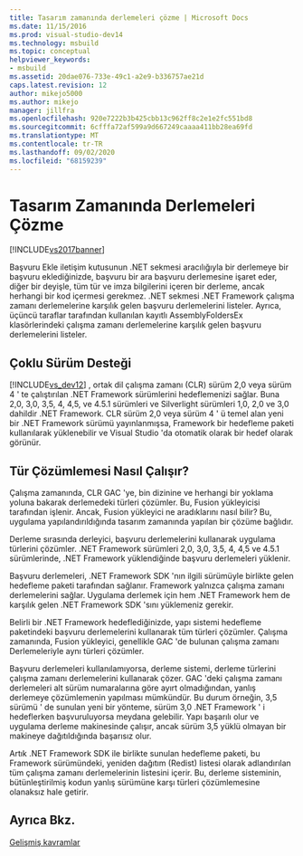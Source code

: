 ```yaml
---
title: Tasarım zamanında derlemeleri çözme | Microsoft Docs
ms.date: 11/15/2016
ms.prod: visual-studio-dev14
ms.technology: msbuild
ms.topic: conceptual
helpviewer_keywords:
- msbuild
ms.assetid: 20dae076-733e-49c1-a2e9-b336757ae21d
caps.latest.revision: 12
author: mikejo5000
ms.author: mikejo
manager: jillfra
ms.openlocfilehash: 920e7222b3b425cbb13c962ff8c2e1e2fc551bd8
ms.sourcegitcommit: 6cfffa72af599a9d667249caaaa411bb28ea69fd
ms.translationtype: MT
ms.contentlocale: tr-TR
ms.lasthandoff: 09/02/2020
ms.locfileid: "68159239"
---
```

# <a name="resolving-assemblies-at-design-time"></a>Tasarım Zamanında Derlemeleri Çözme
[!INCLUDE[vs2017banner](../includes/vs2017banner.md)]

Başvuru Ekle iletişim kutusunun .NET sekmesi aracılığıyla bir derlemeye bir başvuru eklediğinizde, başvuru bir ara başvuru derlemesine işaret eder, diğer bir deyişle, tüm tür ve imza bilgilerini içeren bir derleme, ancak herhangi bir kod içermesi gerekmez. .NET sekmesi .NET Framework çalışma zamanı derlemelerine karşılık gelen başvuru derlemelerini listeler. Ayrıca, üçüncü taraflar tarafından kullanılan kayıtlı AssemblyFoldersEx klasörlerindeki çalışma zamanı derlemelerine karşılık gelen başvuru derlemelerini listeler.  
  
## <a name="multi-targeting"></a>Çoklu Sürüm Desteği  
 [!INCLUDE[vs_dev12](../includes/vs-dev12-md.md)] , ortak dil çalışma zamanı (CLR) sürüm 2,0 veya sürüm 4 ' te çalıştırılan .NET Framework sürümlerini hedeflemenizi sağlar. Buna 2,0, 3,0, 3,5, 4, 4,5, ve 4.5.1 sürümleri ve Silverlight sürümleri 1,0, 2,0 ve 3,0 dahildir .NET Framework. CLR sürüm 2,0 veya sürüm 4 ' ü temel alan yeni bir .NET Framework sürümü yayınlanmışsa, Framework bir hedefleme paketi kullanılarak yüklenebilir ve Visual Studio 'da otomatik olarak bir hedef olarak görünür.  
  
## <a name="how-type-resolution-works"></a>Tür Çözümlemesi Nasıl Çalışır?  
 Çalışma zamanında, CLR GAC 'ye, bin dizinine ve herhangi bir yoklama yoluna bakarak derlemedeki türleri çözümler. Bu, Fusion yükleyicisi tarafından işlenir. Ancak, Fusion yükleyici ne aradıklarını nasıl bilir? Bu, uygulama yapılandırıldığında tasarım zamanında yapılan bir çözüme bağlıdır.  
  
 Derleme sırasında derleyici, başvuru derlemelerini kullanarak uygulama türlerini çözümler. .NET Framework sürümleri 2,0, 3,0, 3,5, 4, 4,5 ve 4.5.1 sürümlerinde, .NET Framework yüklendiğinde başvuru derlemeleri yüklenir.  
  
 Başvuru derlemeleri, .NET Framework SDK 'nın ilgili sürümüyle birlikte gelen hedefleme paketi tarafından sağlanır. Framework yalnızca çalışma zamanı derlemelerini sağlar. Uygulama derlemek için hem .NET Framework hem de karşılık gelen .NET Framework SDK 'sını yüklemeniz gerekir.  
  
 Belirli bir .NET Framework hedeflediğinizde, yapı sistemi hedefleme paketindeki başvuru derlemelerini kullanarak tüm türleri çözümler. Çalışma zamanında, Fusion yükleyici, genellikle GAC 'de bulunan çalışma zamanı Derlemeleriyle aynı türleri çözümler.  
  
 Başvuru derlemeleri kullanılamıyorsa, derleme sistemi, derleme türlerini çalışma zamanı derlemelerini kullanarak çözer. GAC 'deki çalışma zamanı derlemeleri alt sürüm numaralarına göre ayırt olmadığından, yanlış derlemeye çözümlemenin yapılması mümkündür. Bu durum örneğin, 3,5 sürümü ' de sunulan yeni bir yönteme, sürüm 3,0 .NET Framework ' i hedeflerken başvuruluyorsa meydana gelebilir. Yapı başarılı olur ve uygulama derleme makinesinde çalışır, ancak sürüm 3,5 yüklü olmayan bir makineye dağıtıldığında başarısız olur.  
  
 Artık .NET Framework SDK ile birlikte sunulan hedefleme paketi, bu Framework sürümündeki, yeniden dağıtım (Redist) listesi olarak adlandırılan tüm çalışma zamanı derlemelerinin listesini içerir. Bu, derleme sisteminin, bütünleştirilmiş kodun yanlış sürümüne karşı türleri çözümlemesine olanaksız hale getirir.  
  
## <a name="see-also"></a>Ayrıca Bkz.  
 [Gelişmiş kavramlar](../msbuild/msbuild-advanced-concepts.md)
